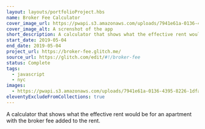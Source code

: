```yaml
---
layout: layouts/portfolioProject.hbs
name: Broker Fee Calculator
cover_image_url: https://pwapi.s3.amazonaws.com/uploads/7941e61a-0136-4395-8226-1dfa56067b59
cover_image_alt: A screnshot of the app
short_description: A calculator that shows what the effective rent would be for an apartment with the broker fee added to the rent.
start_date: 2019-05-04
end_date: 2019-05-04
project_url: https://broker-fee.glitch.me/
source_url: https://glitch.com/edit/#!/broker-fee
status: Complete
tags:
  - javascript
  - nyc
images:
  - https://pwapi.s3.amazonaws.com/uploads/7941e61a-0136-4395-8226-1dfa56067b59
eleventyExcludeFromCollections: true
---
```


A calculator that shows what the effective rent would be for an apartment with the broker fee added to the rent.